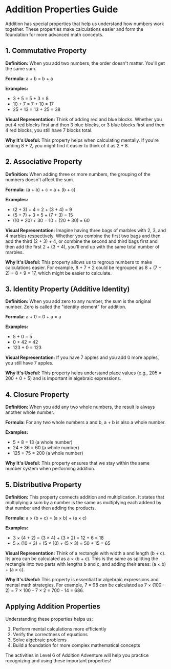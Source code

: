 # Addition Properties Guide

Addition has special properties that help us understand how numbers work together. These properties make calculations easier and form the foundation for more advanced math concepts.

## 1. Commutative Property

**Definition:** When you add two numbers, the order doesn't matter. You'll get the same sum.

**Formula:** a + b = b + a

**Examples:**
- 3 + 5 = 5 + 3 = 8
- 10 + 7 = 7 + 10 = 17
- 25 + 13 = 13 + 25 = 38

**Visual Representation:**
Think of adding red and blue blocks. Whether you put 4 red blocks first and then 3 blue blocks, or 3 blue blocks first and then 4 red blocks, you still have 7 blocks total.

**Why It's Useful:**
This property helps when calculating mentally. If you're adding 8 + 2, you might find it easier to think of it as 2 + 8.

## 2. Associative Property

**Definition:** When adding three or more numbers, the grouping of the numbers doesn't affect the sum.

**Formula:** (a + b) + c = a + (b + c)

**Examples:**
- (2 + 3) + 4 = 2 + (3 + 4) = 9
- (5 + 7) + 3 = 5 + (7 + 3) = 15
- (10 + 20) + 30 = 10 + (20 + 30) = 60

**Visual Representation:**
Imagine having three bags of marbles with 2, 3, and 4 marbles respectively. Whether you combine the first two bags and then add the third (2 + 3) + 4, or combine the second and third bags first and then add the first 2 + (3 + 4), you'll end up with the same total number of marbles.

**Why It's Useful:**
This property allows us to regroup numbers to make calculations easier. For example, 8 + 7 + 2 could be regrouped as 8 + (7 + 2) = 8 + 9 = 17, which might be easier to calculate.

## 3. Identity Property (Additive Identity)

**Definition:** When you add zero to any number, the sum is the original number. Zero is called the "identity element" for addition.

**Formula:** a + 0 = 0 + a = a

**Examples:**
- 5 + 0 = 5
- 0 + 42 = 42
- 123 + 0 = 123

**Visual Representation:**
If you have 7 apples and you add 0 more apples, you still have 7 apples.

**Why It's Useful:**
This property helps understand place values (e.g., 205 = 200 + 0 + 5) and is important in algebraic expressions.

## 4. Closure Property

**Definition:** When you add any two whole numbers, the result is always another whole number.

**Formula:** For any two whole numbers a and b, a + b is also a whole number.

**Examples:**
- 5 + 8 = 13 (a whole number)
- 24 + 36 = 60 (a whole number)
- 125 + 75 = 200 (a whole number)

**Why It's Useful:**
This property ensures that we stay within the same number system when performing addition.

## 5. Distributive Property

**Definition:** This property connects addition and multiplication. It states that multiplying a sum by a number is the same as multiplying each addend by that number and then adding the products.

**Formula:** a × (b + c) = (a × b) + (a × c)

**Examples:**
- 3 × (4 + 2) = (3 × 4) + (3 × 2) = 12 + 6 = 18
- 5 × (10 + 3) = (5 × 10) + (5 × 3) = 50 + 15 = 65

**Visual Representation:**
Think of a rectangle with width a and length (b + c). Its area can be calculated as a × (b + c). This is the same as splitting the rectangle into two parts with lengths b and c, and adding their areas: (a × b) + (a × c).

**Why It's Useful:**
This property is essential for algebraic expressions and mental math strategies. For example, 7 × 98 can be calculated as 7 × (100 - 2) = 7 × 100 - 7 × 2 = 700 - 14 = 686.

## Applying Addition Properties

Understanding these properties helps us:
1. Perform mental calculations more efficiently
2. Verify the correctness of equations
3. Solve algebraic problems
4. Build a foundation for more complex mathematical concepts

The activities in Level 6 of Addition Adventure will help you practice recognizing and using these important properties!
